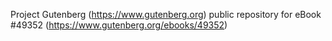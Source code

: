 Project Gutenberg (https://www.gutenberg.org) public repository for eBook #49352 (https://www.gutenberg.org/ebooks/49352)
